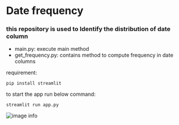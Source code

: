 # Date frequency #

### this repository is used to Identify the distribution of date column
    
  - main.py: execute main method
  - get_frequency.py: contains method to compute frequency in date columns
 
 requirement:
 
 ```pip install streamlit ```
 
 to start the app run below command:
 
 ```streamlit run app.py ```

![image info](./screen.png)
